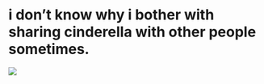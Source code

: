 <!--
id: 9331010045
link: http://tumblr.atmos.org/post/9331010045/i-dont-know-why-i-bother-with-sharing-cinderella
slug: i-dont-know-why-i-bother-with-sharing-cinderella
date: Wed Aug 24 2011 04:36:30 GMT-0700 (PDT)
publish: 2011-08-024
tags: 
title: i don&#8217;t know why i bother with sharing cinderella with other people sometimes.
-->


i don&#8217;t know why i bother with sharing cinderella with other people sometimes.
====================================================================================

![](http://31.media.tumblr.com/tumblr_lqfk8vks0s1qz4sngo1_250.jpg)

